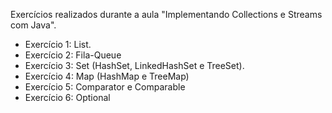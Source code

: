 Exercícios realizados durante a aula "Implementando Collections e Streams com Java".



* Exercício 1: List.
* Exercício 2: Fila-Queue
* Exercício 3: Set (HashSet, LinkedHashSet e TreeSet).
* Exercício 4: Map (HashMap e TreeMap)
* Exercício 5: Comparator e Comparable
* Exercício 6: Optional

